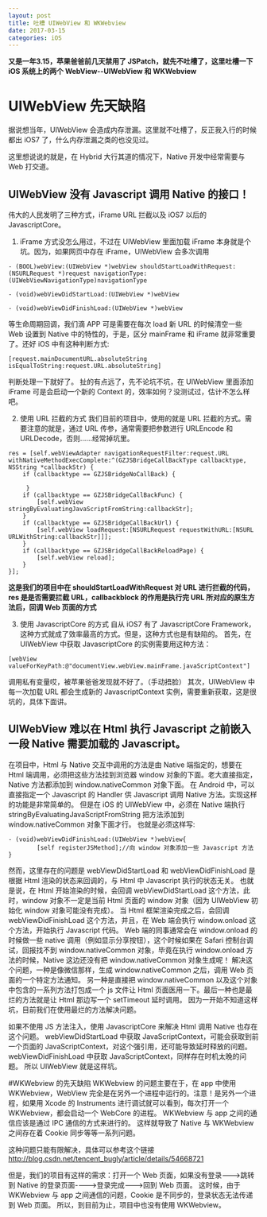 ```yaml
---
layout: post
title: 吐槽 UIWebView 和 WKWebview
date: 2017-03-15
categories: iOS
---
```

**又是一年3.15，苹果爸爸前几天禁用了 JSPatch，就先不吐槽了，这里吐槽一下 iOS 系统上的两个 WebView--UIWebView 和 WKWebview**

# UIWebView 先天缺陷

据说想当年，UIWebView 会造成内存泄漏。这里就不吐槽了，反正我入行的时候都出 iOS7 了，什么内存泄漏之类的也没见过。

这里想说说的就是，在 Hybrid 大行其道的情况下，Native 开发中经常需要与 Web 打交道。

## UIWebView 没有 Javascript 调用 Native 的接口！

伟大的人民发明了三种方式，iFrame URL 拦截以及 iOS7 以后的 JavascriptCore。
1. iFrame 方式没怎么用过，不过在 UIWebView 里面加载 iFrame 本身就是个坑。因为，如果网页中存在 iFrame，UIWebView 会多次调用

```
- (BOOL)webView:(UIWebView *)webView shouldStartLoadWithRequest:(NSURLRequest *)request navigationType:(UIWebViewNavigationType)navigationType

- (void)webViewDidStartLoad:(UIWebView *)webView

- (void)webViewDidFinishLoad:(UIWebView *)webView
```

等生命周期回调，我们滴 APP 可是需要在每次 load 新 URL 的时候清空一些 Web 设置到 Native 中的特性的，于是，区分 mainFrame 和 iFrame 就非常重要了。还好 iOS 中有这种判断方式:

```
[request.mainDocumentURL.absoluteString isEqualToString:request.URL.absoluteString]
```

判断处理一下就好了。
扯的有点远了，先不论坑不坑，在 UIWebView 里面添加 iFrame 可是会启动一个新的 Context 的，效率如何？没测试过，估计不怎么样吧。

2. 使用 URL 拦截的方式
我们目前的项目中，使用的就是 URL 拦截的方式。需要注意的就是，通过 URL 传参，通常需要把参数进行 URLEncode 和 URLDecode，否则……经常掉坑里。

```
res = [self.webViewAdapter navigationRequestFilter:request.URL withNativeMethodExecComplete:^(GZJSBridgeCallBackType callbacktype, NSString *callbackStr) {
    if (callbacktype == GZJSBridgeNoCallBack) {
                
     }
    if (callbacktype == GZJSBridgeCallBackFunc) {
        [self.webView stringByEvaluatingJavaScriptFromString:callbackStr];
    }
    if (callbacktype == GZJSBridgeCallBackUrl) {
        [self.webView loadRequest:[NSURLRequest requestWithURL:[NSURL URLWithString:callbackStr]]];
    }
    if (callbacktype == GZJSBridgeCallBackReloadPage) {
        [self.webView reload];
    }
}];
```

**这是我们的项目中在 shouldStartLoadWithRequest 对 URL 进行拦截的代码，res 是是否需要拦截 URL，callbackblock 的作用是执行完 URL 所对应的原生方法后，回调 Web 页面的方式**

3. 使用 JavascriptCore 的方式
自从 iOS7 有了 JavascriptCore Framework，这种方式就成了效率最高的方式。但是，这种方式也是有缺陷的。
首先，在 UIWebView 中获取 JavascriptCore 的实例需要用这种方法：
```
[webView valueForKeyPath:@"documentView.webView.mainFrame.javaScriptContext"]
```
调用私有变量哎，被苹果爸爸发现就不好了。（手动捂脸）
其次，UIWebView 中每一次加载 URL 都会生成新的 JavascriptContext 实例，需要重新获取，这是很坑的，具体下面讲。

## UIWebView 难以在 Html 执行 Javascript 之前嵌入一段 Native 需要加载的 Javascript。
在项目中，Html 与 Native 交互中调用的方法是由 Native 端指定的，想要在 Html 端调用，必须把这些方法挂到浏览器 window 对象的下面。老大直接指定，Native 方法都添加到 window.nativeCommon 对象下面。
在 Android 中，可以直接指定一个 Javascript 的 Handler 供 Javascript 调用 Native 方法。实现这样的功能是非常简单的。
但是在 iOS 的 UIWebView 中，必须在 Native 端执行 stringByEvaluatingJavaScriptFromString 把方法添加到 window.nativeCommon 对象下面才行。
也就是必须这样写:

```
- (void)webViewDidFinishLoad:(UIWebView *)webView{
        [self registerJSMethod];//向 window 对象添加一些 Javascript 方法
}
```

然而，这里存在的问题是 webViewDidStartLoad 和 webViewDidFinishLoad 是根据 Html 渲染的状态来回调的，与 Html 中 Javascript 执行的状态无关。
也就是说，在 Html 开始渲染的时候，会回调 webViewDidStartLoad 这个方法，此时，window 对象不一定是当前 Html 页面的 window 对象（因为 UIWebView 初始化 window 对象可能没有完成）。
当 Html 框架渲染完成之后，会回调 webViewDidFinishLoad 这个方法，并且，在 Web 端会执行 window.onload 这个方法，开始执行 Javascript 代码。
Web 端的同事通常会在 window.onload 的时候做一些 native 调用（例如显示分享按钮），这个时候如果在 Safari 控制台调试，回报找不到 window.nativeCommon 对象，毕竟在执行 window.onload 方法的时候，Native 这边还没有把 window.nativeCommon 对象生成呢！
解决这个问题，一种是像微信那样，生成 window.nativeCommon 之后，调用 Web 页面的一个特定方法通知。
另一种是直接把 window.nativeCommon 以及这个对象中包含的一系列方法打包成一个 js 文件让 Html 页面医用一下。最后一种也是最烂的方法就是让 Html 那边写一个 setTimeout 延时调用。
因为一开始不知道这样坑，目前我们在使用最烂的方法解决问题。

如果不使用 JS 方法注入，使用 JavascriptCore 来解决 Html 调用 Native 也存在这个问题。
webViewDidStartLoad 中获取 JavaScriptContext，可能会获取到前一个页面的 JavaScriptContext，对这个强引用，还可能导致延时释放的问题。
webViewDidFinishLoad 中获取 JavaScriptContext，同样存在时机太晚的问题。
所以 UIWebView 就是这样坑。

#WKWebview 的先天缺陷
WKWebview 的问题主要在于，在 app 中使用 WKWebview，WebView 完全是在另外一个进程中运行的。注意！是另外一个进程，如果用 Xcode 的 Instruments 进行调试就可以看到，每次打开一个 WKWebview，都会启动一个 WebCore 的进程。
WKWebview 与 app 之间的通信应该是通过 IPC 通信的方式来进行的。
这样就导致了 Native 与 WKWebview 之间存在着 Cookie 同步等等一系列问题。

这种问题只能有限解决，具体可以参考这个链接<http://blog.csdn.net/tencent_bugly/article/details/54668721>

但是，我们的项目有这样的需求：打开一个 Web 页面，如果没有登录--->跳转到 Native 的登录页面---->登录完成--->回到 Web 页面。
这时候，由于 WKWebview 与 app 之间通信的问题，Cookie 是不同步的，登录状态无法传递到 Web 页面。
所以，到目前为止，项目中也没有使用 WKWebview。